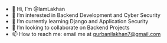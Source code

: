 - 👋 Hi, I’m @IamLakhan
- 👀 I’m interested in Backend Development and Cyber Security
- 🌱 I’m currently learning Django and Application Security
- 💞️ I’m looking to collaborate on Backend Projects
- 📫 How to reach me: email me at gurbanilakhan7@gmail.com

<!---
IamLakhan/IamLakhan is a ✨ special ✨ repository because its `README.md` (this file) appears on your GitHub profile.
You can click the Preview link to take a look at your changes.
--->
